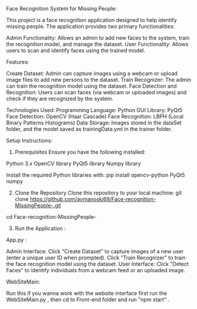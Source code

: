 Face Recognition System for Missing People:

This project is a face recognition application designed to help identify missing people. The application provides two primary functionalities:

  Admin Functionality: Allows an admin to add new faces to the system, train the recognition model, and manage the dataset.
  User Functionality: Allows users to scan and identify faces using the trained model.

Features:

  Create Dataset: Admin can capture images using a webcam or upload image files to add new persons to the dataset.
  Train Recognizer: The admin can train the recognition model using the dataset.
  Face Detection and Recognition: Users can scan faces (via webcam or uploaded images) and check if they are recognized by the system.

Technologies Used:
  Programming Language: Python
  GUI Library: PyQt5
  Face Detection: OpenCV (Haar Cascade)
  Face Recognition: LBPH (Local Binary Patterns Histograms)
  Data Storage: Images stored in the dataSet folder, and the model saved as trainingData.yml in the trainer folder.
  
Setup Instructions:
  1. Prerequisites
  Ensure you have the following installed:

  Python 3.x
  OpenCV library
  PyQt5 library
  Numpy library
  
Install the required Python libraries with:
  pip install opencv-python PyQt5 numpy
  
  2. Clone the Repository
  Clone this repository to your local machine:
    git clone https://github.com/aymanoski69/Face-recognition-MissingPeople-.git

  cd Face-recognition-MissingPeople-
  
  

  3. Run the Application : 

  App.py : 

  Admin Interface:
  Click "Create Dataset" to capture images of a new user (enter a unique user ID when prompted).
  Click "Train Recognizer" to train the face recognition model using the dataset.
  User Interface:
  Click "Detect Faces" to identify individuals from a webcam feed or an uploaded image.

  WebSiteMain: 

  Run this if you wanna work with the website interface 
  first run the WebSiteMain.py , then cd to Front-end folder  and run "npm start" .


